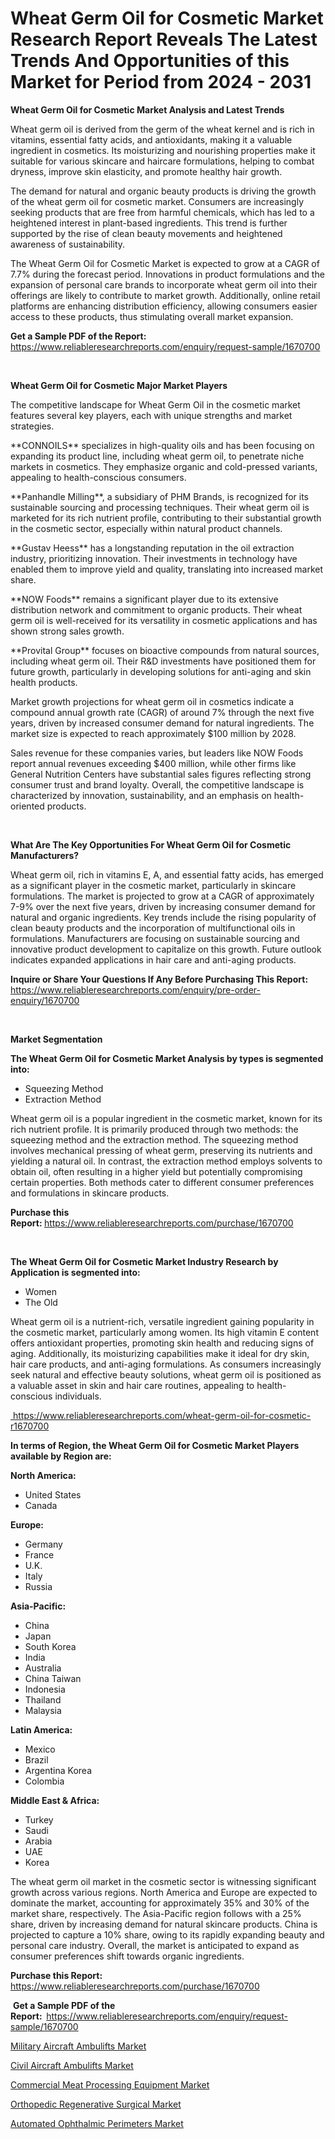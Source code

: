 <p><h1>Wheat Germ Oil for Cosmetic Market Research Report Reveals The Latest Trends And Opportunities of this Market for Period from 2024 - 2031</h1></p><p><strong>Wheat Germ Oil for Cosmetic Market Analysis and Latest Trends</strong></p>
<p><p>Wheat germ oil is derived from the germ of the wheat kernel and is rich in vitamins, essential fatty acids, and antioxidants, making it a valuable ingredient in cosmetics. Its moisturizing and nourishing properties make it suitable for various skincare and haircare formulations, helping to combat dryness, improve skin elasticity, and promote healthy hair growth. </p><p>The demand for natural and organic beauty products is driving the growth of the wheat germ oil for cosmetic market. Consumers are increasingly seeking products that are free from harmful chemicals, which has led to a heightened interest in plant-based ingredients. This trend is further supported by the rise of clean beauty movements and heightened awareness of sustainability.</p><p>The Wheat Germ Oil for Cosmetic Market is expected to grow at a CAGR of 7.7% during the forecast period. Innovations in product formulations and the expansion of personal care brands to incorporate wheat germ oil into their offerings are likely to contribute to market growth. Additionally, online retail platforms are enhancing distribution efficiency, allowing consumers easier access to these products, thus stimulating overall market expansion.</p></p>
<p><strong>Get a Sample PDF of the Report:&nbsp;</strong> <a href="https://www.reliableresearchreports.com/enquiry/request-sample/1670700?utm_campaign=34&utm_medium=2&utm_source=Github&utm_content=ia&utm_term=13102024&utm_id=wheat-germ-oil-for-cosmetic">https://www.reliableresearchreports.com/enquiry/request-sample/1670700</a></p>
<p>&nbsp;</p>
<p><strong>Wheat Germ Oil for Cosmetic Major Market Players</strong></p>
<p><p>The competitive landscape for Wheat Germ Oil in the cosmetic market features several key players, each with unique strengths and market strategies.</p><p>**CONNOILS** specializes in high-quality oils and has been focusing on expanding its product line, including wheat germ oil, to penetrate niche markets in cosmetics. They emphasize organic and cold-pressed variants, appealing to health-conscious consumers.</p><p>**Panhandle Milling**, a subsidiary of PHM Brands, is recognized for its sustainable sourcing and processing techniques. Their wheat germ oil is marketed for its rich nutrient profile, contributing to their substantial growth in the cosmetic sector, especially within natural product channels.</p><p>**Gustav Heess** has a longstanding reputation in the oil extraction industry, prioritizing innovation. Their investments in technology have enabled them to improve yield and quality, translating into increased market share.</p><p>**NOW Foods** remains a significant player due to its extensive distribution network and commitment to organic products. Their wheat germ oil is well-received for its versatility in cosmetic applications and has shown strong sales growth.</p><p>**Provital Group** focuses on bioactive compounds from natural sources, including wheat germ oil. Their R&D investments have positioned them for future growth, particularly in developing solutions for anti-aging and skin health products.</p><p>Market growth projections for wheat germ oil in cosmetics indicate a compound annual growth rate (CAGR) of around 7% through the next five years, driven by increased consumer demand for natural ingredients. The market size is expected to reach approximately $100 million by 2028.</p><p>Sales revenue for these companies varies, but leaders like NOW Foods report annual revenues exceeding $400 million, while other firms like General Nutrition Centers have substantial sales figures reflecting strong consumer trust and brand loyalty. Overall, the competitive landscape is characterized by innovation, sustainability, and an emphasis on health-oriented products.</p></p>
<p>&nbsp;</p>
<p><strong>What Are The Key Opportunities For Wheat Germ Oil for Cosmetic Manufacturers?</strong></p>
<p><p>Wheat germ oil, rich in vitamins E, A, and essential fatty acids, has emerged as a significant player in the cosmetic market, particularly in skincare formulations. The market is projected to grow at a CAGR of approximately 7-9% over the next five years, driven by increasing consumer demand for natural and organic ingredients. Key trends include the rising popularity of clean beauty products and the incorporation of multifunctional oils in formulations. Manufacturers are focusing on sustainable sourcing and innovative product development to capitalize on this growth. Future outlook indicates expanded applications in hair care and anti-aging products.</p></p>
<p><strong>Inquire or Share Your Questions If Any Before Purchasing This Report:</strong> <a href="https://www.reliableresearchreports.com/enquiry/pre-order-enquiry/1670700?utm_campaign=34&utm_medium=2&utm_source=Github&utm_content=ia&utm_term=13102024&utm_id=wheat-germ-oil-for-cosmetic">https://www.reliableresearchreports.com/enquiry/pre-order-enquiry/1670700</a></p>
<p>&nbsp;</p>
<p><strong>Market Segmentation</strong></p>
<p><strong>The Wheat Germ Oil for Cosmetic Market Analysis by types is segmented into:</strong></p>
<p><ul><li>Squeezing Method</li><li>Extraction Method</li></ul></p>
<p><p>Wheat germ oil is a popular ingredient in the cosmetic market, known for its rich nutrient profile. It is primarily produced through two methods: the squeezing method and the extraction method. The squeezing method involves mechanical pressing of wheat germ, preserving its nutrients and yielding a natural oil. In contrast, the extraction method employs solvents to obtain oil, often resulting in a higher yield but potentially compromising certain properties. Both methods cater to different consumer preferences and formulations in skincare products.</p></p>
<p><strong>Purchase this Report:&nbsp;</strong><a href="https://www.reliableresearchreports.com/purchase/1670700?utm_campaign=34&utm_medium=2&utm_source=Github&utm_content=ia&utm_term=13102024&utm_id=wheat-germ-oil-for-cosmetic">https://www.reliableresearchreports.com/purchase/1670700</a></p>
<p>&nbsp;</p>
<p><strong>The Wheat Germ Oil for Cosmetic Market Industry Research by Application is segmented into:</strong></p>
<p><ul><li>Women</li><li>The Old</li></ul></p>
<p><p>Wheat germ oil is a nutrient-rich, versatile ingredient gaining popularity in the cosmetic market, particularly among women. Its high vitamin E content offers antioxidant properties, promoting skin health and reducing signs of aging. Additionally, its moisturizing capabilities make it ideal for dry skin, hair care products, and anti-aging formulations. As consumers increasingly seek natural and effective beauty solutions, wheat germ oil is positioned as a valuable asset in skin and hair care routines, appealing to health-conscious individuals.</p></p>
<p><a href="https://www.reliableresearchreports.com/wheat-germ-oil-for-cosmetic-r1670700?utm_campaign=34&utm_medium=2&utm_source=Github&utm_content=ia&utm_term=13102024&utm_id=wheat-germ-oil-for-cosmetic">&nbsp;https://www.reliableresearchreports.com/wheat-germ-oil-for-cosmetic-r1670700</a></p>
<p><strong>In terms of Region, the Wheat Germ Oil for Cosmetic Market Players available by Region are:</strong></p>
<p>
    <p> <strong> North America: </strong>
        <ul>
            <li>United States</li>
            <li>Canada</li>
        </ul>
        </p> 
    <p> <strong> Europe: </strong>
        <ul>
            <li>Germany</li>
            <li>France</li>
            <li>U.K.</li>
            <li>Italy</li>
            <li>Russia</li>
        </ul>
        </p> 
    <p> <strong> Asia-Pacific: </strong>
        <ul>
            <li>China</li>
            <li>Japan</li>
            <li>South Korea</li>
            <li>India</li>
            <li>Australia</li>
            <li>China Taiwan</li>
            <li>Indonesia</li>
            <li>Thailand</li>
            <li>Malaysia</li>
        </ul>
        </p> 
    <p> <strong> Latin America: </strong>
        <ul>
            <li>Mexico</li>
            <li>Brazil</li>
            <li>Argentina Korea</li>
            <li>Colombia</li>
        </ul>
        </p> 
    <p> <strong> Middle East & Africa: </strong>
        <ul>
            <li>Turkey</li>
            <li>Saudi</li>
            <li>Arabia</li>
            <li>UAE</li>
            <li>Korea</li>
        </ul>
    </p>
    </p>
<p><p>The wheat germ oil market in the cosmetic sector is witnessing significant growth across various regions. North America and Europe are expected to dominate the market, accounting for approximately 35% and 30% of the market share, respectively. The Asia-Pacific region follows with a 25% share, driven by increasing demand for natural skincare products. China is projected to capture a 10% share, owing to its rapidly expanding beauty and personal care industry. Overall, the market is anticipated to expand as consumer preferences shift towards organic ingredients.</p></p>
<p><strong>Purchase this Report: </strong><a href="https://www.reliableresearchreports.com/purchase/1670700?utm_campaign=34&utm_medium=2&utm_source=Github&utm_content=ia&utm_term=13102024&utm_id=wheat-germ-oil-for-cosmetic">https://www.reliableresearchreports.com/purchase/1670700</a></p>
<p>&nbsp;<strong>Get a Sample PDF of the Report:&nbsp;&nbsp;</strong><a href="https://www.reliableresearchreports.com/enquiry/request-sample/1670700?utm_campaign=34&utm_medium=2&utm_source=Github&utm_content=ia&utm_term=13102024&utm_id=wheat-germ-oil-for-cosmetic">https://www.reliableresearchreports.com/enquiry/request-sample/1670700</a></p>
<p><strong></strong></p>
<p><p><a href="https://www.linkedin.com/pulse/trends-global-military-aircraft-ambulifts-market-forecast-vyltc?utm_campaign=34&utm_medium=2&utm_source=Github&utm_content=ia&utm_term=13102024&utm_id=wheat-germ-oil-for-cosmetic">Military Aircraft Ambulifts Market</a></p><p><a href="https://www.linkedin.com/pulse/civil-aircraft-ambulifts-market-analysis-product-segmentation-vuasc?utm_campaign=34&utm_medium=2&utm_source=Github&utm_content=ia&utm_term=13102024&utm_id=wheat-germ-oil-for-cosmetic">Civil Aircraft Ambulifts Market</a></p><p><a href="https://issuu.com/reportprime-2/docs/commercial-meat-processing-equipmen_8b8fd4cc7e85b9?utm_campaign=34&utm_medium=2&utm_source=Github&utm_content=ia&utm_term=13102024&utm_id=wheat-germ-oil-for-cosmetic">Commercial Meat Processing Equipment Market</a></p><p><a href="https://github.com/Alanbrewer218/Market-Research-Report-List-1/blob/main/orthopedic-regenerative-surgical-market.md?utm_campaign=34&utm_medium=2&utm_source=Github&utm_content=ia&utm_term=13102024&utm_id=wheat-germ-oil-for-cosmetic">Orthopedic Regenerative Surgical Market</a></p><p><a href="https://github.com/kaufmannDavid16/Market-Research-Report-List-1/blob/main/automated-ophthalmic-perimeters-market.md?utm_campaign=34&utm_medium=2&utm_source=Github&utm_content=ia&utm_term=13102024&utm_id=wheat-germ-oil-for-cosmetic">Automated Ophthalmic Perimeters Market</a></p></p>